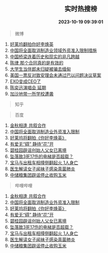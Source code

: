 <div align="center"><h2>实时热搜榜</h2><h4>2023-10-19 09:39:01</h4></div>

> 微博  

1. [好莱坞翻拍你好李焕英](https://s.weibo.com/weibo?q=%23%E5%A5%BD%E8%8E%B1%E5%9D%9E%E7%BF%BB%E6%8B%8D%E4%BD%A0%E5%A5%BD%E6%9D%8E%E7%84%95%E8%8B%B1%23&t=31&band_rank=1&Refer=top)<br />
2. [中国将全面取消制造业领域外资准入限制措施](https://s.weibo.com/weibo?q=%23%E4%B8%AD%E5%9B%BD%E5%B0%86%E5%85%A8%E9%9D%A2%E5%8F%96%E6%B6%88%E5%88%B6%E9%80%A0%E4%B8%9A%E9%A2%86%E5%9F%9F%E5%A4%96%E8%B5%84%E5%87%86%E5%85%A5%E9%99%90%E5%88%B6%E6%8E%AA%E6%96%BD%23&t=31&band_rank=2&Refer=top)<br />
3. [中国桥梁连着历史和现实的非凡跨越](https://s.weibo.com/weibo?q=%23%E4%B8%AD%E5%9B%BD%E6%A1%A5%E6%A2%81%E8%BF%9E%E7%9D%80%E5%8E%86%E5%8F%B2%E5%92%8C%E7%8E%B0%E5%AE%9E%E7%9A%84%E9%9D%9E%E5%87%A1%E8%B7%A8%E8%B6%8A%23&t=31&band_rank=3&Refer=top)<br />
4. [陈律 那个合同真的是有效的](https://s.weibo.com/weibo?q=%E9%99%88%E5%BE%8B%20%E9%82%A3%E4%B8%AA%E5%90%88%E5%90%8C%E7%9C%9F%E7%9A%84%E6%98%AF%E6%9C%89%E6%95%88%E7%9A%84&t=31&band_rank=4&Refer=top)<br />
5. [大学生当伴郎未归疑被骗去缅甸](https://s.weibo.com/weibo?q=%23%E5%A4%A7%E5%AD%A6%E7%94%9F%E5%BD%93%E4%BC%B4%E9%83%8E%E6%9C%AA%E5%BD%92%E7%96%91%E8%A2%AB%E9%AA%97%E5%8E%BB%E7%BC%85%E7%94%B8%23&t=31&band_rank=5&Refer=top)<br />
6. [美国一票反对致安理会未通过巴以问题决议草案](https://s.weibo.com/weibo?q=%23%E7%BE%8E%E5%9B%BD%E4%B8%80%E7%A5%A8%E5%8F%8D%E5%AF%B9%E8%87%B4%E5%AE%89%E7%90%86%E4%BC%9A%E6%9C%AA%E9%80%9A%E8%BF%87%E5%B7%B4%E4%BB%A5%E9%97%AE%E9%A2%98%E5%86%B3%E8%AE%AE%E8%8D%89%E6%A1%88%23&t=31&band_rank=6&Refer=top)<br />
7. [EXO变成CEO了](https://s.weibo.com/weibo?q=%23EXO%E5%8F%98%E6%88%90CEO%E4%BA%86%23&t=31&band_rank=7&Refer=top)<br />
8. [陈奕迅演唱会 延期](https://s.weibo.com/weibo?q=%E9%99%88%E5%A5%95%E8%BF%85%E6%BC%94%E5%94%B1%E4%BC%9A%20%E5%BB%B6%E6%9C%9F&t=31&band_rank=8&Refer=top)<br />
9. [加沙地带一所学校遭袭](https://s.weibo.com/weibo?q=%23%E5%8A%A0%E6%B2%99%E5%9C%B0%E5%B8%A6%E4%B8%80%E6%89%80%E5%AD%A6%E6%A0%A1%E9%81%AD%E8%A2%AD%23&t=31&band_rank=9&Refer=top)<br />

> 知乎  


> 百度  

1. [金秋相逢 共叙合作](https://www.baidu.com/s?wd=%E9%87%91%E7%A7%8B%E7%9B%B8%E9%80%A2+%E5%85%B1%E5%8F%99%E5%90%88%E4%BD%9C&sa=fyb_news&rsv_dl=fyb_news)<br />
2. [中国将全面取消制造业外资准入限制](https://www.baidu.com/s?wd=%E4%B8%AD%E5%9B%BD%E5%B0%86%E5%85%A8%E9%9D%A2%E5%8F%96%E6%B6%88%E5%88%B6%E9%80%A0%E4%B8%9A%E5%A4%96%E8%B5%84%E5%87%86%E5%85%A5%E9%99%90%E5%88%B6&sa=fyb_news&rsv_dl=fyb_news)<br />
3. [好莱坞将翻拍《你好李焕英》](https://www.baidu.com/s?wd=%E5%A5%BD%E8%8E%B1%E5%9D%9E%E5%B0%86%E7%BF%BB%E6%8B%8D%E3%80%8A%E4%BD%A0%E5%A5%BD%E6%9D%8E%E7%84%95%E8%8B%B1%E3%80%8B&sa=fyb_news&rsv_dl=fyb_news)<br />
4. [有爱无“碍” 静待“花”开](https://www.baidu.com/s?wd=%E6%9C%89%E7%88%B1%E6%97%A0%E2%80%9C%E7%A2%8D%E2%80%9D+%E9%9D%99%E5%BE%85%E2%80%9C%E8%8A%B1%E2%80%9D%E5%BC%80&sa=fyb_news&rsv_dl=fyb_news)<br />
5. [碧桂园辟谣创始人父女已离境](https://www.baidu.com/s?wd=%E7%A2%A7%E6%A1%82%E5%9B%AD%E8%BE%9F%E8%B0%A3%E5%88%9B%E5%A7%8B%E4%BA%BA%E7%88%B6%E5%A5%B3%E5%B7%B2%E7%A6%BB%E5%A2%83&sa=fyb_news&rsv_dl=fyb_news)<br />
6. [坠落致3死17伤的电梯是否超载？](https://www.baidu.com/s?wd=%E5%9D%A0%E8%90%BD%E8%87%B43%E6%AD%BB17%E4%BC%A4%E7%9A%84%E7%94%B5%E6%A2%AF%E6%98%AF%E5%90%A6%E8%B6%85%E8%BD%BD%EF%BC%9F&sa=fyb_news&rsv_dl=fyb_news)<br />
7. [宝马与出租车相撞侧翻起火 1人身亡](https://www.baidu.com/s?wd=%E5%AE%9D%E9%A9%AC%E4%B8%8E%E5%87%BA%E7%A7%9F%E8%BD%A6%E7%9B%B8%E6%92%9E%E4%BE%A7%E7%BF%BB%E8%B5%B7%E7%81%AB+1%E4%BA%BA%E8%BA%AB%E4%BA%A1&sa=fyb_news&rsv_dl=fyb_news)<br />
8. [医生解读女子闻袜子感染真菌肺炎](https://www.baidu.com/s?wd=%E5%8C%BB%E7%94%9F%E8%A7%A3%E8%AF%BB%E5%A5%B3%E5%AD%90%E9%97%BB%E8%A2%9C%E5%AD%90%E6%84%9F%E6%9F%93%E7%9C%9F%E8%8F%8C%E8%82%BA%E7%82%8E&sa=fyb_news&rsv_dl=fyb_news)<br />
9. [中储粮集团辟谣停止收购玉米](https://www.baidu.com/s?wd=%E4%B8%AD%E5%82%A8%E7%B2%AE%E9%9B%86%E5%9B%A2%E8%BE%9F%E8%B0%A3%E5%81%9C%E6%AD%A2%E6%94%B6%E8%B4%AD%E7%8E%89%E7%B1%B3&sa=fyb_news&rsv_dl=fyb_news)<br />

> 哔哩哔哩  

1. [金秋相逢 共叙合作](https://www.baidu.com/s?wd=%E9%87%91%E7%A7%8B%E7%9B%B8%E9%80%A2+%E5%85%B1%E5%8F%99%E5%90%88%E4%BD%9C&sa=fyb_news&rsv_dl=fyb_news)<br />
2. [中国将全面取消制造业外资准入限制](https://www.baidu.com/s?wd=%E4%B8%AD%E5%9B%BD%E5%B0%86%E5%85%A8%E9%9D%A2%E5%8F%96%E6%B6%88%E5%88%B6%E9%80%A0%E4%B8%9A%E5%A4%96%E8%B5%84%E5%87%86%E5%85%A5%E9%99%90%E5%88%B6&sa=fyb_news&rsv_dl=fyb_news)<br />
3. [好莱坞将翻拍《你好李焕英》](https://www.baidu.com/s?wd=%E5%A5%BD%E8%8E%B1%E5%9D%9E%E5%B0%86%E7%BF%BB%E6%8B%8D%E3%80%8A%E4%BD%A0%E5%A5%BD%E6%9D%8E%E7%84%95%E8%8B%B1%E3%80%8B&sa=fyb_news&rsv_dl=fyb_news)<br />
4. [有爱无“碍” 静待“花”开](https://www.baidu.com/s?wd=%E6%9C%89%E7%88%B1%E6%97%A0%E2%80%9C%E7%A2%8D%E2%80%9D+%E9%9D%99%E5%BE%85%E2%80%9C%E8%8A%B1%E2%80%9D%E5%BC%80&sa=fyb_news&rsv_dl=fyb_news)<br />
5. [碧桂园辟谣创始人父女已离境](https://www.baidu.com/s?wd=%E7%A2%A7%E6%A1%82%E5%9B%AD%E8%BE%9F%E8%B0%A3%E5%88%9B%E5%A7%8B%E4%BA%BA%E7%88%B6%E5%A5%B3%E5%B7%B2%E7%A6%BB%E5%A2%83&sa=fyb_news&rsv_dl=fyb_news)<br />
6. [坠落致3死17伤的电梯是否超载？](https://www.baidu.com/s?wd=%E5%9D%A0%E8%90%BD%E8%87%B43%E6%AD%BB17%E4%BC%A4%E7%9A%84%E7%94%B5%E6%A2%AF%E6%98%AF%E5%90%A6%E8%B6%85%E8%BD%BD%EF%BC%9F&sa=fyb_news&rsv_dl=fyb_news)<br />
7. [宝马与出租车相撞侧翻起火 1人身亡](https://www.baidu.com/s?wd=%E5%AE%9D%E9%A9%AC%E4%B8%8E%E5%87%BA%E7%A7%9F%E8%BD%A6%E7%9B%B8%E6%92%9E%E4%BE%A7%E7%BF%BB%E8%B5%B7%E7%81%AB+1%E4%BA%BA%E8%BA%AB%E4%BA%A1&sa=fyb_news&rsv_dl=fyb_news)<br />
8. [医生解读女子闻袜子感染真菌肺炎](https://www.baidu.com/s?wd=%E5%8C%BB%E7%94%9F%E8%A7%A3%E8%AF%BB%E5%A5%B3%E5%AD%90%E9%97%BB%E8%A2%9C%E5%AD%90%E6%84%9F%E6%9F%93%E7%9C%9F%E8%8F%8C%E8%82%BA%E7%82%8E&sa=fyb_news&rsv_dl=fyb_news)<br />
9. [中储粮集团辟谣停止收购玉米](https://www.baidu.com/s?wd=%E4%B8%AD%E5%82%A8%E7%B2%AE%E9%9B%86%E5%9B%A2%E8%BE%9F%E8%B0%A3%E5%81%9C%E6%AD%A2%E6%94%B6%E8%B4%AD%E7%8E%89%E7%B1%B3&sa=fyb_news&rsv_dl=fyb_news)<br />
